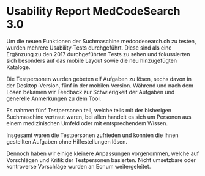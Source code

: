 # Usability Report MedCodeSearch 3.0


Um die neuen Funktionen der Suchmaschine medcodesearch.ch zu testen, wurden mehrere Usability-Tests durchgeführt. Diese sind als eine Ergänzung zu den 2017 durchgeführten Tests zu sehen und fokussierten sich besonders auf das mobile Layout sowie die neu hinzugefügten Kataloge.

Die Testpersonen wurden gebeten elf Aufgaben zu lösen, sechs davon in der Desktop-Version, fünf in der mobilen Version. Während und nach dem Lösen bekamen wir Feedback zur Schwierigkeit der Aufgaben und generelle Anmerkungen zu dem Tool.

Es nahmen fünf Testpersonen teil, welche teils mit der bisherigen Suchmaschine vertraut waren, bei allen handelt es sich um Personen aus einem medizinischen Umfeld oder mit entsprechendem Wissen.

Insgesamt waren die Testpersonen zufrieden und konnten die Ihnen gestellten Aufgaben ohne Hilfestellungen lösen.

Dennoch haben wir einige kleinere Anpassungen vorgenommen, welche auf Vorschlägen und Kritik der Testpersonen basierten. Nicht umsetzbare oder kontroverse Vorschläge wurden an Eonum weitergeleitet.
